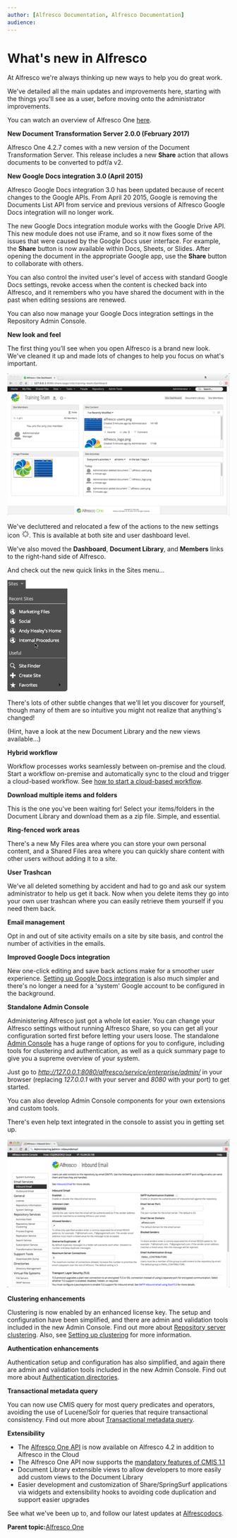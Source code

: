 ```yaml
---
author: [Alfresco Documentation, Alfresco Documentation]
audience: 
---
```


# What's new in Alfresco

At Alfresco we're always thinking up new ways to help you do great work.

We've detailed all the main updates and improvements here, starting with the things you'll see as a user, before moving onto the administrator improvements.

You can watch an overview of Alfresco One [here](../concepts/alfresco-tutorial-02.md).

**New Document Transformation Server 2.0.0 \(February 2017\)**

Alfresco One 4.2.7 comes with a new version of the Document Transformation Server. This release includes a new **Share** action that allows documents to be converted to pdf/a v2.

**New Google Docs integration 3.0 \(April 2015\)**

Alfresco Google Docs integration 3.0 has been updated because of recent changes to the Google APIs. From April 20 2015, Google is removing the Documents List API from service and previous versions of Alfresco Google Docs integration will no longer work.

The new Google Docs integration module works with the Google Drive API. This new module does not use iFrame, and so it now fixes some of the issues that were caused by the Google Docs user interface. For example, the **Share** button is now available within Docs, Sheets, or Slides. After opening the document in the appropriate Google app, use the **Share** button to collaborate with others.

You can also control the invited user's level of access with standard Google Docs settings, revoke access when the content is checked back into Alfresco, and it remembers who you have shared the document with in the past when editing sessions are renewed.

You can also now manage your Google Docs integration settings in the Repository Admin Console.

**New look and feel**

The first thing you’ll see when you open Alfresco is a brand new look. We've cleaned it up and made lots of changes to help you focus on what's important.

![New layout](../images/new-layout-42.png)

We've decluttered and relocated a few of the actions to the new settings icon ![Settings icon](../images/settings-icon.png). This is available at both site and user dashboard level.

We've also moved the **Dashboard**, **Document Library**, and **Members** links to the right-hand side of Alfresco.

And check out the new quick links in the Sites menu...

![New Sites menu](../images/new-sites-menu.png)

There's lots of other subtle changes that we'll let you discover for yourself, though many of them are so intuitive you might not realize that anything's changed!

\(Hint, have a look at the new Document Library and the new views available...\)

**Hybrid workflow**

Workflow processes works seamlessly between on-premise and the cloud. Start a workflow on-premise and automatically sync to the cloud and trigger a cloud-based workflow. See [how to start a cloud-based workflow](../tasks/cloud-hybrid-workflow.md).

**Download multiple items and folders**

This is the one you've been waiting for! Select your items/folders in the Document Library and download them as a zip file. Simple, and essential.

**Ring-fenced work areas**

There's a new My Files area where you can store your own personal content, and a Shared Files area where you can quickly share content with other users without adding it to a site.

**User Trashcan**

We've all deleted something by accident and had to go and ask our system administrator to help us get it back. Now when you delete items they go into your own user trashcan where you can easily retrieve them yourself if you need them back.

**Email management**

Opt in and out of site activity emails on a site by site basis, and control the number of activities in the emails.

**Improved Google Docs integration**

New one-click editing and save back actions make for a smoother user experience. [Setting up Google Docs integration](../concepts/googledocs-intro.md) is also much simpler and there's no longer a need for a 'system' Google account to be configured in the background.

**Standalone Admin Console**

Administering Alfresco just got a whole lot easier. You can change your Alfresco settings without running Alfresco Share, so you can get all your configuration sorted first before letting your users loose. The standalone [Admin Console](../concepts/at-adminconsole.md) has a huge range of options for you to configure, including tools for clustering and authentication, as well as a quick summary page to give you a supreme overview of your system.

Just go to *http://127.0.0.1:8080/alfresco/service/enterprise/admin/* in your browser \(replacing *127.0.0.1* with your server and *8080* with your port\) to get started.

You can also develop Admin Console components for your own extensions and custom tools.

There's even help text integrated in the console to assist you in getting set up.

![New layout](../images/new-adminconsole-42.png)

**Clustering enhancements**

Clustering is now enabled by an enhanced license key. The setup and configuration have been simplified, and there are admin and validation tools included in the new Admin Console. Find out more about [Repository server clustering](../tasks/adminconsole-reposerverclustering.md). Also, see [Setting up clustering](../concepts/ha-intro.md) for more information.

**Authentication enhancements**

Authentication setup and configuration has also simplified, and again there are admin and validation tools included in the new Admin Console. Find out more about [Authentication directories](../concepts/adminconsole-directories.md).

**Transactional metadata query**

You can now use CMIS query for most query predicates and operators, avoiding the use of Lucene/Solr for queries that require transactional consistency. Find out more about [Transactional metadata query](../concepts/intrans-metadata.md).

**Extensibility**

-   The [Alfresco One API](../pra/1/topics/pra-welcome.md) is now available on Alfresco 4.2 in addition to Alfresco in the Cloud
-   The Alfresco One API now supports the [mandatory features of CMIS 1.1](../pra/1/concepts/cmis-1.1-intro.md)
-   Document Library extensible views to allow developers to more easily add custom views to the Document Library
-   Easier development and customization of Share/SpringSurf applications via widgets and extensibility hooks to avoiding code duplication and support easier upgrades

See what we've been up to, and follow our latest updates at [Alfrescodocs](https://twitter.com/Alfrescodocs).

**Parent topic:**[Alfresco One](../concepts/welcome-infocenter.md)

